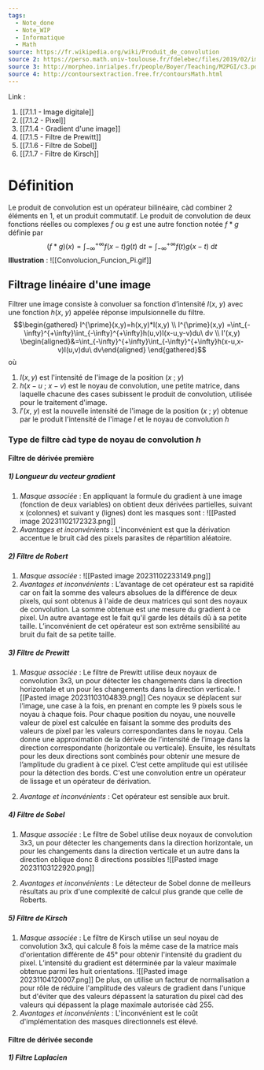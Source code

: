 ```yaml
---
tags:
  - Note_done
  - Note_WIP
  - Informatique
  - Math
source: https://fr.wikipedia.org/wiki/Produit_de_convolution
source 2: https://perso.math.univ-toulouse.fr/fdelebec/files/2019/02/image.pdf
source 3: http://morpheo.inrialpes.fr/people/Boyer/Teaching/M2PGI/c3.pdf
source 4: http://contoursextraction.free.fr/contoursMath.html
---
```


Link :
1. [[7.1.1 - Image digitale]]
2. [[7.1.2 - Pixel]]
3. [[7.1.4 - Gradient d'une image]]
4. [[7.1.5 - Filtre de Prewitt]]
5. [[7.1.6 - Filtre de Sobel]]
6. [[7.1.7 - Filtre de Kirsch]]

# Définition
Le produit de convolution est un opérateur bilinéaire, càd combiner 2 éléments en 1, et un produit commutatif.
Le produit de convolution de deux fonctions réelles ou complexes $f$ ou $g$ est une autre fonction notée $f * g$ définie par $$(f*g)(x)=\int_{-\infty}^{+\infty}f(x-t)g(t)\mathrm{~d}t=\int_{-\infty}^{+\infty}f(t)g(x-t)\mathrm{~d}t$$
**Illustration** :
![[Convolucion_Funcion_Pi.gif]]
## Filtrage linéaire d'une image 
Filtrer une image consiste à convoluer sa fonction d’intensité $I(x,\ y)$ avec une fonction $h(x,\ y)$ appelée réponse impulsionnelle du filtre.
$$\begin{gathered}
I^{\prime}(x,y)=h(x,y)*I(x,y) \\
I^{\prime}(x,y) =\int_{-\infty}^{+\infty}\int_{-\infty}^{+\infty}h(u,v)I(x-u,y-v)du\ dv \\
I'(x,y) \begin{aligned}&=\int_{-\infty}^{+\infty}\int_{-\infty}^{+\infty}h(x-u,x-v)I(u,v)du\ dv\end{aligned} 
\end{gathered}$$ 
où 
1. $I(x,y)$ est l'intensité de l'image de la position $(x\ ;\ y)$ 
2. $h(x-u\ ;\ x-v)$ est le noyau de convolution, une petite matrice, dans laquelle chacune des cases subissent le produit de convolution, utilisée pour le traitement d'image. 
3. $I'(x,\ y)$ est la nouvelle intensité de l'image de la position $(x\ ;\ y)$ obtenue par le produit l'intensité de l'image $I$ et le noyau de convolution $h$

### Type de filtre càd type de noyau de convolution $h$ 
#### Filtre de dérivée première
##### 1) Longueur du vecteur gradient
1. _Masque associée_ :
En appliquant la formule du gradient à une image (fonction de deux variables) on obtient deux dérivées partielles, suivant x (colonnes) et suivant y (lignes) dont les masques sont : ![[Pasted image 20231102172323.png]]
2. _Avantages et inconvénients_ :
L'inconvénient est que la dérivation accentue le bruit càd des pixels parasites de répartition aléatoire.

##### 2) Filtre de Robert
1. _Masque associée_ :
![[Pasted image 20231102233149.png]]
2. _Avantages et inconvénients_ :
L’avantage de cet opérateur est sa rapidité car on fait la somme des valeurs absolues de la différence de deux pixels, qui sont obtenus à l'aide de deux matrices qui sont des noyaux de convolution. La somme obtenue est une mesure du gradient à ce pixel.
Un autre avantage est le fait qu'il garde les détails dû à sa petite taille.
L’inconvénient de cet opérateur est son extrême sensibilité au bruit du fait de sa petite taille.

##### 3) Filtre de Prewitt
1. _Masque associée_ :
Le filtre de Prewitt utilise deux noyaux de convolution 3x3, un pour détecter les changements dans la direction horizontale et un pour les changements dans la direction verticale.
![[Pasted image 20231103104839.png]]
Ces noyaux se déplacent sur l’image, une case à la fois, en prenant en compte les 9 pixels sous le noyau à chaque fois. Pour chaque position du noyau, une nouvelle valeur de pixel est calculée en faisant la somme des produits des valeurs de pixel par les valeurs correspondantes dans le noyau. Cela donne une approximation de la dérivée de l’intensité de l’image dans la direction correspondante (horizontale ou verticale).
Ensuite, les résultats pour les deux directions sont combinés pour obtenir une mesure de l’amplitude du gradient à ce pixel. C’est cette amplitude qui est utilisée pour la détection des bords.
C'est une convolution entre un opérateur de lissage et un opérateur de dérivation.

2. _Avantage et inconvénients_ :
Cet opérateur est sensible aux bruit.

##### 4) Filtre de Sobel
1. _Masque associée_ :
Le filtre de Sobel utilise deux noyaux de convolution 3x3, un pour détecter les changements dans la direction horizontale, un pour les changements dans la direction verticale et un autre dans la direction oblique donc 8 directions possibles 
![[Pasted image 20231103122920.png]]

2. _Avantages et inconvénients_ :
Le détecteur de Sobel donne de meilleurs résultats au prix d'une complexité de calcul plus grande que celle de Roberts.

##### 5) Filtre de Kirsch
1. _Masque associée_ :
Le filtre de Kirsch utilise un seul noyau de convolution 3x3, qui calcule 8 fois la même case de la matrice mais d'orientation différente de 45° pour obtenir l'intensité du gradient du pixel. L’intensité du gradient est déterminée par la valeur maximale obtenue parmi les huit orientations.
![[Pasted image 20231104120007.png]]
De plus, on utilise un facteur de normalisation a pour rôle de réduire l'amplitude des valeurs de gradient dans l'unique but d'éviter que des valeurs dépassent la saturation du pixel càd des valeurs qui dépassent la plage maximale autorisée càd 255.
2. _Avantages et inconvénients_ :
L'inconvénient est le coût d'implémentation des masques directionnels est élevé.

#### Filtre de dérivée seconde 
##### 1) Filtre Laplacien
